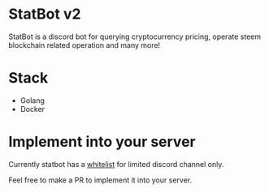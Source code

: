 # StatBot v2

StatBot is a discord bot for querying cryptocurrency pricing, operate steem blockchain related operation and many more!

# Stack

- Golang
- Docker

# Implement into your server

Currently statbot has a [whitelist](config/whitelist.json) for limited discord channel only.

Feel free to make a PR to implement it into your server.
